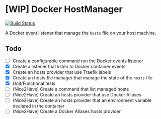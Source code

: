 # [WIP] Docker HostManager

[![Build Status](https://travis-ci.org/guillemcanal/docker-hostmanager.svg?branch=master)](https://travis-ci.org/guillemcanal/docker-hostmanager)

A Docker event listener that manage the `hosts` file on your host machine.

## Todo

- [ ] Create a configurable command run the Docker events listener
- [x] Create a listener that listen to Docker container events
- [x] Create an hosts provider that use Traefik labels
- [x] Create an hosts file manager that manage the state of the `hosts` file
- [x] Unit/Functional tests
- [ ] (Nice2Have) Create a command that list managed hosts
- [ ] (Nice2Have) Create an hosts provider that use Docker Aliases
- [ ] (Nice2Have) Create an hosts provider that an environment variable declared in the container
- [ ] (Nice2Have) Create a Docker Aliases hosts provider
